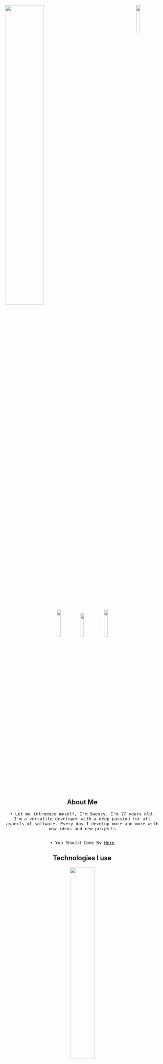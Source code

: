 # <img width="50%" src= "https://readme-typing-svg.demolab.com?font=Fira+Code&pause=1000&color=FFFFFF&background=FF6AAA00&vCenter=false&multiline=true&width=435&height=30&lines=Hi+there%2C+I'am+Swenzy"><img align="right" width="15%" src="https://komarev.com/ghpvc/?username=Swenzyim&color=191717">

<div align="center">

<p align="center">
 <a href="https://discord.com/users/1195760072068972577" target"blank_"><img width="15%" src="https://img.shields.io/badge/Discord%20-000000.svg?&style=for-the-badge&logo=discord&logoColor=white"></a>
  <a href="https://github.com/Swenzyim" target"blank_"><img width="14%" src="https://img.shields.io/badge/GitHub%20-000000.svg?&style=for-the-badge&logo=github&logoColor=white"></a>
  <a href="https://open.spotify.com/user/31qc47ahcbbjmf6qw4if2cd23cjy?si=be5d491e459e4092" target"blank_"><img width="15%" src="https://img.shields.io/badge/Spotify%20-000000.svg?&style=for-the-badge&logo=spotify&logoColor=white"></a>
  
## About Me

<samp>
• Let me introduce myself, I'm Swenzy. I'm 17 years old. I'm a versatile developer with a deep passion for all aspects of software. Every day I develop more and more with new ideas and new projects<br /><br />

• You Should Come By [Here](https://discord.gg/excode) <br />

</samp>

## Technologies I use

<img width="40%" align="center" src="https://skillicons.dev/icons?i=js,html,react,nodejs,express,python,mongodb&perline=7">

## My Stats
![](https://github-readme-stats.vercel.app/api?username=swenzyim&theme=dark&hide_border=false&include_all_commits=false&count_private=false)<br/>

